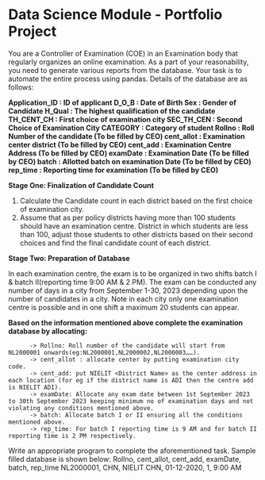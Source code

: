 # Data Science Module - Portfolio Project 

You are a Controller of Examination (COE) in an Examination body that regularly organizes an online examination. As a part of your reasonability, you need to generate various reports from the database. Your task is to automate the entire process using pandas. Details of the database are as follows: 

**Application_ID : ID of applicant
D_O_B : Date of Birth
Sex : Gender of Candidate
H_Qual : The highest qualification of the candidate
TH_CENT_CH : First choice of examination city
SEC_TH_CEN : Second Choice of Examination City
CATEGORY : Category of student
Rollno : Roll Number of the candidate (To be filled by CEO)
cent_allot : Examination center district (To be filled by CEO)
cent_add : Examination Centre Address (To be filled by CEO)
examDate : Examination Date (To be filled by CEO)
batch : Allotted batch on examination Date (To be filled by CEO)
rep_time : Reporting time for examination (To be filled by CEO)**

**Stage One: Finalization of Candidate Count**
1. Calculate the Candidate count in each district based on the first choice of examination city.
2. Assume that as per policy districts having more than 100 students should have an examination centre. District in which students are less than 100, adjust those students to other districts
based on their second choices and find the final candidate count of each district.

**Stage Two: Preparation of Database**

In each examination centre, the exam is to be organized in two shifts batch I & batch II(reporting time 9:00 AM & 2 PM). The exam can be conducted any number of days in a city from
September 1-30, 2023 depending upon the number of candidates in a city. Note in each city only one examination centre is possible and in one shift a maximum 20 students can appear.

**Based on the information mentioned above complete the examination database by allocating:**

          -> Rollno: Roll number of the candidate will start from NL2000001 onwards(eg:NL2000001,NL2000002,NL2000003……).
          -> cent_allot : allocate center by putting examination city code.
          -> cent_add: put NIELIT <District Name> as the center address in each location (for eg if the district name is ADI then the centre add is NIELIT ADI).
          -> examDate: Allocate any exam date between 1st September 2023 to 30th September 2023 keeping minimum no of examination days and not violating any conditions mentioned above.
          -> batch: Allocate batch I or II ensuring all the conditions mentioned above.
          -> rep_time: For batch I reporting time is 9 AM and for batch II reporting time is 2 PM respectively.

Write an appropriate program to complete the aforementioned task. Sample filled database is shown below:
Rollno, cent_allot, cent_add, examDate, batch, rep_time
NL2000001, CHN, NIELIT CHN, 01-12-2020, 1, 9:00 AM
